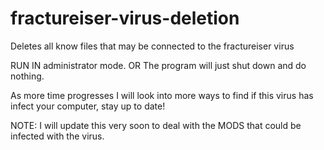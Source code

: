 # fractureiser-virus-deletion
Deletes all know files that may be connected to the fractureiser  virus

RUN IN administrator mode. OR The program will just shut down and do nothing.

As more time progresses I will look into more ways to find if this virus has infect your computer, stay up to date!

NOTE: I will update this very soon to deal with the MODS that could be infected with the virus.
